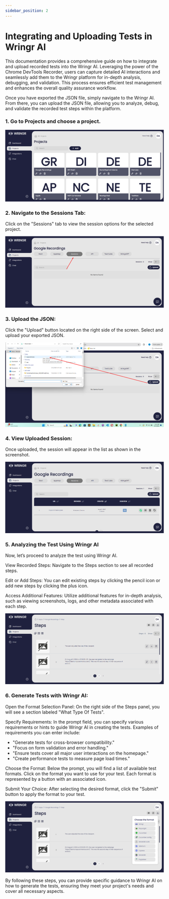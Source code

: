 ```yaml
---
sidebar_position: 2
---
```


# Integrating and Uploading Tests in Wringr AI

This documentation provides a comprehensive guide on how to integrate and upload recorded tests into the Wringr AI. Leveraging the power of the Chrome DevTools Recorder, users can capture detailed AI interactions and seamlessly add them to the Wringr platform for in-depth analysis, debugging, and validation. This process ensures efficient test management and enhances the overall quality assurance workflow.

Once you have exported the JSON file, simply navigate to the Wringr AI. From there, you can upload the JSON file, allowing you to analyze, debug, and validate the recorded test steps within the platform.

### 1. Go to **Projects** and choose a project.

![Recorder](/img/recupload1.png)

### 2. Navigate to the Sessions Tab:
Click on the "Sessions" tab to view the session options for the selected project.

![Recorder](/img/recupload2.png)

### 3. Upload the JSON:
Click the "Upload" button located on the right side of the screen.
Select and upload your exported JSON. 

![Recorder](/img/recupload4.png)

### 4. View Uploaded Session:
Once uploaded, the session will appear in the list as shown in the screenshot.

![Recorder](/img/recupload5.png)

### 5. Analyzing the Test Using Wringr AI
Now, let’s proceed to analyze the test using Wringr AI.

 View Recorded Steps:
Navigate to the Steps section to see all recorded steps.

 Edit or Add Steps:
You can edit existing steps by clicking the pencil icon or add new steps by clicking the plus icon.

 Access Additional Features:
Utilize additional features for in-depth analysis, such as viewing screenshots, logs, and other metadata associated with each step.

![Recorder](/img/recupload6.png)

### 6. Generate Tests with Wringr AI:

 Open the Format Selection Panel:
On the right side of the Steps panel, you will see a section labeled "What Type Of Tests". 

 Specify Requirements:
In the prompt field, you can specify various requirements or hints to guide Wringr AI in creating the tests. Examples of requirements you can enter include:
- "Generate tests for cross-browser compatibility."
- "Focus on form validation and error handling."
- "Ensure tests cover all major user interactions on the homepage."
- "Create performance tests to measure page load times."

 Choose the Format:
Below the prompt, you will find a list of available test formats. Click on the format you want to use for your test. Each format is represented by a button with an associated icon.

 Submit Your Choice:
After selecting the desired format, click the "Submit" button to apply the format to your test.

![Recorder](/img/recupload7.png)

By following these steps, you can provide specific guidance to Wringr AI on how to generate the tests, ensuring they meet your project's needs and cover all necessary aspects.



